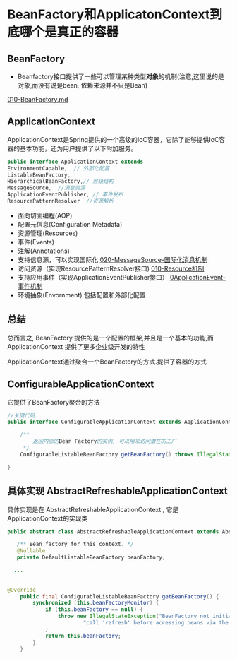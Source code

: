 # BeanFactory和ApplicatonContext到底哪个是真正的容器

## BeanFactory

- Beanfactory接口提供了一些可以管理某种类型**对象**的机制(注意,这里说的是对象,而没有说是bean, 依赖来源并不只是Bean)

 [010-BeanFactory.md](../010-Spring5系统架构/010-BeanFactory.md) 

## ApplicationContext

ApplicationContext是Spring提供的一个高级的IoC容器，它除了能够提供IoC容器的基本功能，还为用户提供了以下附加服务。

```java
public interface ApplicationContext extends 
EnvironmentCapable,  // 外部化配置
ListableBeanFactory,  
HierarchicalBeanFactory,// 层级结构
MessageSource,  //消息资源
ApplicationEventPublisher, // 事件发布
ResourcePatternResolver  //资源解析
```

- 面向切面编程(AOP)
- 配置元信息(Configuration Metadata)
- 资源管理(Resources)
- 事件(Events)
- 注解(Annotations)
- 支持信息源，可以实现国际化 [020-MessageSource-国际化消息机制](../090-Spring机制/020-MessageSource-国际化消息机制) 
- 访问资源（实现ResourcePatternResolver接口)  [010-Resource机制](../090-Spring机制/010-Resource机制) 
- 支持应用事件（实现ApplicationEventPublisher接口） [0ApplicationEvent-事件机制](../090-Spring机制/030-ApplicationEvent-事件机制) 
- 环境抽象(Envornment) 包括配置和外部化配置

## 总结

总而言之, BeanFactory 提供的是一个配置的框架,并且是一个基本的功能,而ApplicationContext 提供了更多企业级开发的特性

ApplicationContext通过聚合一个BeanFactory的方式.提供了容器的方式



## ConfigurableApplicationContext

它提供了BeanFactory聚合的方法

```java
//关键代码
public interface ConfigurableApplicationContext extends ApplicationContext, Lifecycle, Closeable {

	/**
		返回内部的Bean Factory的实例, 可以用来访问潜在的工厂
	 */
	ConfigurableListableBeanFactory getBeanFactory() throws IllegalStateException;

}
```



## 具体实现 AbstractRefreshableApplicationContext

具体实现是在 AbstractRefreshableApplicationContext , 它是 ApplicationContext的实现类

```java
public abstract class AbstractRefreshableApplicationContext extends AbstractApplicationContext {

   /** Bean factory for this context. */
   @Nullable
   private DefaultListableBeanFactory beanFactory;

  ...
    
    
@Override
	public final ConfigurableListableBeanFactory getBeanFactory() {
		synchronized (this.beanFactoryMonitor) {
			if (this.beanFactory == null) {
				throw new IllegalStateException("BeanFactory not initialized or already closed - " +
						"call 'refresh' before accessing beans via the ApplicationContext");
			}
			return this.beanFactory;
		}
	}
```

